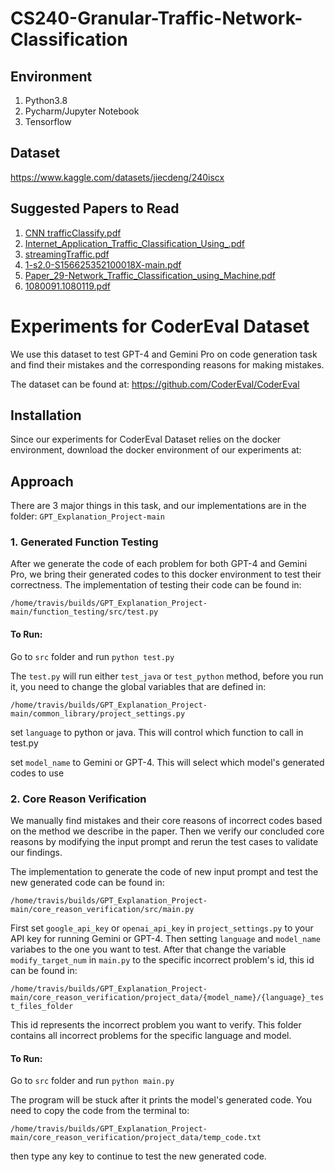 # CS240-Granular-Traffic-Network-Classification
## Environment
1. Python3.8
2. Pycharm/Jupyter Notebook
3. Tensorflow

## Dataset
https://www.kaggle.com/datasets/jiecdeng/240iscx

## Suggested Papers to Read
1. [CNN trafficClassify.pdf](https://github.com/jiechengdeng/CS240-Granular-Traffic-Network-Classification/files/10044521/CNN.trafficClassify.pdf)
2. [Internet_Application_Traffic_Classification_Using_.pdf](https://github.com/jiechengdeng/CS240-Granular-Traffic-Network-Classification/files/9944445/Internet_Application_Traffic_Classification_Using_.pdf)
3. [streamingTraffic.pdf](https://github.com/jiechengdeng/CS240-Granular-Traffic-Network-Classification/files/9892343/streamingTraffic.pdf)
4. [1-s2.0-S156625352100018X-main.pdf](https://github.com/jiechengdeng/CS240-Granular-Traffic-Network-Classification/files/9892348/1-s2.0-S156625352100018X-main.pdf)
5. [Paper_29-Network_Traffic_Classification_using_Machine.pdf](https://github.com/jiechengdeng/CS240-Granular-Traffic-Network-Classification/files/9892347/Paper_29-Network_Traffic_Classification_using_Machine.pdf)
6. [1080091.1080119.pdf](https://github.com/jiechengdeng/CS240-Granular-Traffic-Network-Classification/files/9915614/1080091.1080119.pdf)



# Experiments for CoderEval Dataset 
We use this dataset to test GPT-4 and Gemini Pro on code generation task and find their mistakes and the corresponding reasons for making mistakes.

The dataset can be found at: https://github.com/CoderEval/CoderEval

## Installation
Since our experiments for CoderEval Dataset relies on the docker environment, download the docker environment of our experiments at: 

## Approach
There are 3 major things in this task, and our implementations are in the folder: `GPT_Explanation_Project-main`
### 1. Generated Function Testing
After we generate the code of each problem for both GPT-4 and Gemini Pro, we bring their generated codes to this docker environment to test their correctness. The implementation of testing their code can be found in:

`/home/travis/builds/GPT_Explanation_Project-main/function_testing/src/test.py`

#### To Run:
Go to `src` folder and run `python test.py`

The `test.py` will run either `test_java` or `test_python` method, before you run it, you need to change the global variables that are defined in:

`/home/travis/builds/GPT_Explanation_Project-main/common_library/project_settings.py`

set `language` to python or java. This will control which function to call in test.py

set `model_name` to Gemini or GPT-4. This will select which model's generated codes to use

### 2. Core Reason Verification
We manually find mistakes and their core reasons of incorrect codes based on the method we describe in the paper. Then we verify our concluded core reasons by modifying the input prompt and rerun the test cases to validate our findings.

The implementation to generate the code of new input prompt and test the new generated code can be found in: 

`/home/travis/builds/GPT_Explanation_Project-main/core_reason_verification/src/main.py`

First set `google_api_key` or `openai_api_key` in `project_settings.py` to your API key for running Gemini or GPT-4. 
Then setting `language` and `model_name` variabes to the one you want to test. After that change the variable `modify_target_num` in `main.py` to the specific incorrect problem's id, this id can be found in:

`/home/travis/builds/GPT_Explanation_Project-main/core_reason_verification/project_data/{model_name}/{language}_test_files_folder`

This id represents the incorrect problem you want to verify. 
This folder contains all incorrect problems for the specific language and model.

#### To Run:
Go to `src` folder and run `python main.py`

The program will be stuck after it prints the model's generated code. You need to copy the code from the terminal to:

`/home/travis/builds/GPT_Explanation_Project-main/core_reason_verification/project_data/temp_code.txt` 

then type any key to continue to test the new generated code.
